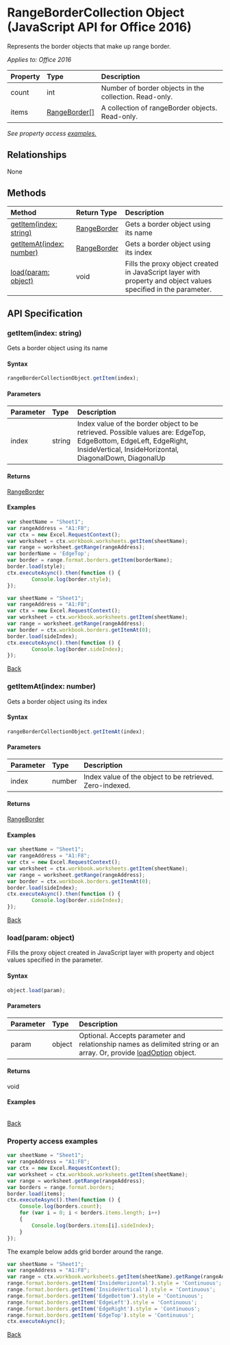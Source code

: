 # RangeBorderCollection Object (JavaScript API for Office 2016)

Represents the border objects that make up range border.

_Applies to: Office 2016_

| Property	   | Type	|Description
|:---------------|:--------|:----------|
|count|int|Number of border objects in the collection. Read-only.|
|items|[RangeBorder[]](rangeborder.md)|A collection of rangeBorder objects. Read-only.|

_See property access [examples.](#property-access-examples)_

## Relationships
None


## Methods

| Method		   | Return Type	|Description|
|:---------------|:--------|:----------|
|[getItem(index: string)](#getitemindex-string)|[RangeBorder](rangeborder.md)|Gets a border object using its name|
|[getItemAt(index: number)](#getitematindex-number)|[RangeBorder](rangeborder.md)|Gets a border object using its index|
|[load(param: object)](#loadparam-object)|void|Fills the proxy object created in JavaScript layer with property and object values specified in the parameter.|

## API Specification

### getItem(index: string)
Gets a border object using its name

#### Syntax
```js
rangeBorderCollectionObject.getItem(index);
```

#### Parameters
| Parameter	   | Type	|Description|
|:---------------|:--------|:----------|
|index|string|Index value of the border object to be retrieved.  Possible values are: EdgeTop, EdgeBottom, EdgeLeft, EdgeRight, InsideVertical, InsideHorizontal, DiagonalDown, DiagonalUp|

#### Returns
[RangeBorder](rangeborder.md)

#### Examples
```js
var sheetName = "Sheet1";
var rangeAddress = "A1:F8";
var ctx = new Excel.RequestContext();
var worksheet = ctx.workbook.worksheets.getItem(sheetName);
var range = worksheet.getRange(rangeAddress);
var borderName = 'EdgeTop';
var border = range.format.borders.getItem(borderName);
border.load(style);
ctx.executeAsync().then(function () {
		Console.log(border.style);
});
```

```js
var sheetName = "Sheet1";
var rangeAddress = "A1:F8";
var ctx = new Excel.RequestContext();
var worksheet = ctx.workbook.worksheets.getItem(sheetName);
var range = worksheet.getRange(rangeAddress);
var border = ctx.workbook.borders.getItemAt(0);
border.load(sideIndex);
ctx.executeAsync().then(function () {
		Console.log(border.sideIndex);
});
```


[Back](#methods)

### getItemAt(index: number)
Gets a border object using its index

#### Syntax
```js
rangeBorderCollectionObject.getItemAt(index);
```

#### Parameters
| Parameter	   | Type	|Description|
|:---------------|:--------|:----------|
|index|number|Index value of the object to be retrieved. Zero-indexed.|

#### Returns
[RangeBorder](rangeborder.md)

#### Examples
```js
var sheetName = "Sheet1";
var rangeAddress = "A1:F8";
var ctx = new Excel.RequestContext();
var worksheet = ctx.workbook.worksheets.getItem(sheetName);
var range = worksheet.getRange(rangeAddress);
var border = ctx.workbook.borders.getItemAt(0);
border.load(sideIndex);
ctx.executeAsync().then(function () {
		Console.log(border.sideIndex);
});
```


[Back](#methods)

### load(param: object)
Fills the proxy object created in JavaScript layer with property and object values specified in the parameter.

#### Syntax
```js
object.load(param);
```

#### Parameters
| Parameter	   | Type	|Description|
|:---------------|:--------|:----------|
|param|object|Optional. Accepts parameter and relationship names as delimited string or an array. Or, provide [loadOption](loadoption.md) object.|

#### Returns
void

#### Examples
```js

```

[Back](#methods)

### Property access examples

```js
var sheetName = "Sheet1";
var rangeAddress = "A1:F8";
var ctx = new Excel.RequestContext();
var worksheet = ctx.workbook.worksheets.getItem(sheetName);
var range = worksheet.getRange(rangeAddress);
var borders = range.format.borders;
border.load(items);
ctx.executeAsync().then(function () {
	Console.log(borders.count);
	for (var i = 0; i < borders.items.length; i++)
	{
		Console.log(borders.items[i].sideIndex);
	}
});
```
The example below adds grid border around the range.

```js
var sheetName = "Sheet1";
var rangeAddress = "A1:F8";
var range = ctx.workbook.worksheets.getItem(sheetName).getRange(rangeAddress);
range.format.borders.getItem('InsideHorizontal').style = 'Continuous';
range.format.borders.getItem('InsideVertical').style = 'Continuous';
range.format.borders.getItem('EdgeBottom').style = 'Continuous';
range.format.borders.getItem('EdgeLeft').style = 'Continuous';
range.format.borders.getItem('EdgeRight').style = 'Continuous';
range.format.borders.getItem('EdgeTop').style = 'Continuous';
ctx.executeAsync();
```
[Back](#properties)
